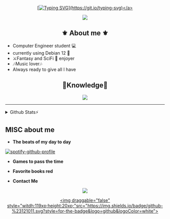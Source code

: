 <div align="center">

<a href="#">[![Typing SVG](https://readme-typing-svg.demolab.com/?lines=Hello!+I'm+Oscar+Suaz;Welcome!)](https://git.io/typing-svg)</a>

<a href="#">![](https://komarev.com/ghpvc/?username=OscarSuaz&style=flat-square&color=blueviolet)</a>


</div>
<h2 align="center"> ⚜️ About me ⚜️</h2>

- Computer Engineer student 💻
- currently using Debian 12 :penguin:
- ⚔️Fantasy and SciFi 🌌 enjoyer 
- 🎶Music lover🎶
- Always ready to give all I have

<div>
<h2 align="center"> 📖Knowledge📖 </h2>
<p align="center">
  <a href="https://skillicons.dev">
    <img src="https://skillicons.dev/icons?i=git,c,bash,github,java,linux,py,vscode" />
  </a>
</p>

***
<details>
<summary>Github Stats⚡</summary>

<a href="#">![OscarSuaz's GitHub stats](https://github-readme-stats.vercel.app/api?username=OscarSuaz&show_icons=true&theme=radical)</a>

<a href="#">[![GitHub Streak](https://github-readme-streak-stats.herokuapp.com?user=OscarSuaz&theme=radical&date_format=n%2Fj%5B%2FY%5D&mode=weekly)](https://git.io/streak-stats)</a>

<a href="#">![Top Langs](https://github-readme-stats.vercel.app/api/top-langs/?username=OscarSuaz&layout=compact&theme=radical&count_private=true&hide_border=true)</a>

</details>


<h2 align="left">MISC about me</h2>

- **The beats of my day to day**

<a href="#">[![spotify-github-profile](https://spotify-github-profile.vercel.app/api/view?uid=r2xj3mdohk0yoump84u1ba1m5&cover_image=false&theme=default&show_offline=false&background_color=241f31&interchange=true&bar_color=e01b24&bar_color_cover=false)](https://github.com/kittinan/spotify-github-profile)</a>

- **Games to pass the time**


- **Favorite books red**

- **Contact Me**
<div align="center">
<a href="https://t.me/OscarSuaz"><img  draggable="false" style="witdh:119xp;height:20xp;"src="https://img.shields.io/badge/Telegram-2CA5E0?style=for-the-badge&logo=telegram&logoColor=white"></a>

<a href="https://github.com/OscarSuaz"><img  draggable="false" style="witdh:119xp;height:20xp;"src="https://img.shields.io/badge/github-%23121011.svg?style=for-the-badge&logo=github&logoColor=white"></a>

